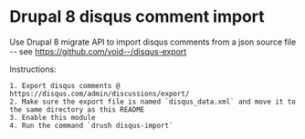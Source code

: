 # Drupal 8 disqus comment import

Use Drupal 8 migrate API to import disqus comments from a json source file -- see https://github.com/void--/disqus-export

Instructions:

    1. Export disqus comments @ https://disqus.com/admin/discussions/export/
    2. Make sure the export file is named `disqus_data.xml` and move it to the same directory as this README
    3. Enable this module
    4. Run the command `drush disqus-import`